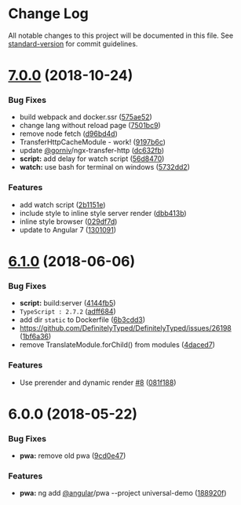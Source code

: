 # Change Log

All notable changes to this project will be documented in this file. See [standard-version](https://github.com/conventional-changelog/standard-version) for commit guidelines.

<a name="7.0.0"></a>
# [7.0.0](https://github.com/Angular-RU/angular-universal-starter/compare/v6.1.0...v7.0.0) (2018-10-24)


### Bug Fixes

* build webpack and docker.ssr ([575ae52](https://github.com/Angular-RU/angular-universal-starter/commit/575ae52))
* change lang without reload page ([7501bc9](https://github.com/Angular-RU/angular-universal-starter/commit/7501bc9))
* remove node fetch ([d96bd4d](https://github.com/Angular-RU/angular-universal-starter/commit/d96bd4d))
* TransferHttpCacheModule - work! ([9197b6c](https://github.com/Angular-RU/angular-universal-starter/commit/9197b6c))
* update [@gorniv](https://github.com/gorniv)/ngx-transfer-http ([dc632fb](https://github.com/Angular-RU/angular-universal-starter/commit/dc632fb))
* **script:** add delay for watch script ([56d8470](https://github.com/Angular-RU/angular-universal-starter/commit/56d8470))
* **watch:** use bash for terminal on windows ([5732dd2](https://github.com/Angular-RU/angular-universal-starter/commit/5732dd2))


### Features

* add watch script ([2b1151e](https://github.com/Angular-RU/angular-universal-starter/commit/2b1151e))
* include style to inline style server render ([dbb413b](https://github.com/Angular-RU/angular-universal-starter/commit/dbb413b))
* inline style browser ([029df7d](https://github.com/Angular-RU/angular-universal-starter/commit/029df7d))
* update to Angular 7 ([1301091](https://github.com/Angular-RU/angular-universal-starter/commit/1301091))



<a name="6.1.0"></a>
# [6.1.0](https://github.com/Angular-RU/angular-universal-starter/compare/v6.0.0...v6.1.0) (2018-06-06)


### Bug Fixes

* **script:** build:server ([4144fb5](https://github.com/Angular-RU/angular-universal-starter/commit/4144fb5))
* `TypeScript : 2.7.2` ([adff684](https://github.com/Angular-RU/angular-universal-starter/commit/adff684))
* add dir `static` to Dockerfile ([6b3cdd3](https://github.com/Angular-RU/angular-universal-starter/commit/6b3cdd3))
* https://github.com/DefinitelyTyped/DefinitelyTyped/issues/26198 ([1bf6a36](https://github.com/Angular-RU/angular-universal-starter/commit/1bf6a36))
* remove TranslateModule.forChild() from modules ([4daced7](https://github.com/Angular-RU/angular-universal-starter/commit/4daced7))


### Features

* Use prerender and dynamic render [#8](https://github.com/Angular-RU/angular-universal-starter/issues/8) ([081f188](https://github.com/Angular-RU/angular-universal-starter/commit/081f188))



<a name="6.0.0"></a>
# 6.0.0 (2018-05-22)


### Bug Fixes

* **pwa:** remove old pwa ([9cd0e47](https://github.com/Angular-RU/angular-universal-starter/commit/9cd0e47))


### Features

* **pwa:** ng add [@angular](https://github.com/angular)/pwa --project universal-demo ([188920f](https://github.com/Angular-RU/angular-universal-starter/commit/188920f))
